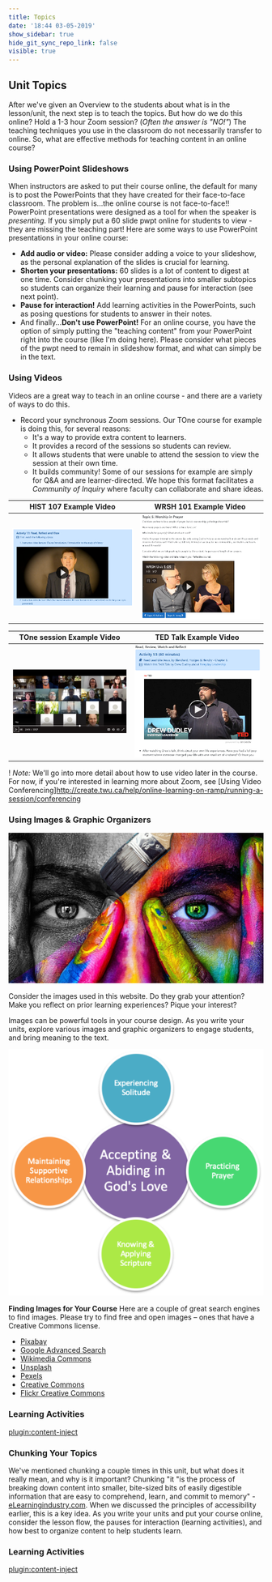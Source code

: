 ```yaml
---
title: Topics
date: '18:44 03-05-2019'
show_sidebar: true
hide_git_sync_repo_link: false
visible: true
---
```


## Unit Topics

After we've given an Overview to the students about what is in the lesson/unit, the next step is to teach the topics.  But how do we do this online?  Hold a 1-3 hour Zoom session?  (*Often the answer is "NO!"*)  The teaching techniques you use in the classroom do not necessarily transfer to online.  So, what are effective methods for teaching content in an online course?


### Using PowerPoint Slideshows
When instructors are asked to put their course online, the default for many is to post the PowerPoints that they have created for their face-to-face classroom.  The problem is...the online course is not face-to-face!! PowerPoint presentations were designed as a tool for when the speaker is *presenting*.  If you simply put a 60 slide pwpt online for students to view - they are missing the teaching part!
Here are some ways to use PowerPoint presentations in your online course:
- **Add audio or video:**  Please consider adding a voice to your slideshow, as the personal explanation of the slides is crucial for learning.
- **Shorten your presentations:**  60 slides is a lot of content to digest at one time.  Consider chunking your presentations into smaller subtopics so students can organize their learning and pause for interaction (see next point).
- **Pause for interaction!** Add learning activities in the PowerPoints, such as posing questions for students to answer in their notes.
- And finally...**Don't use PowerPoint!** For an online course, you have the option of simply putting the "teaching content" from your PowerPoint right into the course (like I'm doing here).  Please consider what pieces of the pwpt need to remain in slideshow format, and what can simply be in the text.


### Using Videos
Videos are a great way to teach in an online course - and there are a variety of ways to do this.

- Record your synchronous Zoom sessions.  Our TOne course for example is doing this, for several reasons:
  - It's a way to provide extra content to learners.
  - It provides a record of the sessions so students can review.
  - It allows students that were unable to attend the session to view the session at their own time.
  - It builds community!  Some of our sessions for example are simply for Q&A and are learner-directed.  We hope this format facilitates a *Community of Inquiry* where faculty can collaborate and share ideas.


| HIST 107 Example Video | WRSH 101 Example Video  |
|----------------|----------------|
| ![](HIST-107-video.png)               | ![](WRSH-101-video.png)              |

| TOne session Example Video | TED Talk Example Video  |
|----------------|----------------|
|  ![](TONE-session1.png)   | ![](TED-talkDD.png) |


! *Note:* We'll go into more detail about how to use video later in the course.  For now, if you're interested in learning more about Zoom, see [Using Video Conferencing]http://create.twu.ca/help/online-learning-on-ramp/running-a-session/conferencing


### Using Images & Graphic Organizers
![](girl-2848057_1920.jpg)

Consider the images used in this website. Do they grab your attention? Make you reflect on prior learning experiences? Pique your interest?  

Images can be powerful tools in your course design.  As you write your units, explore various images and graphic organizers to engage students, and bring meaning to the text.

![](Graphic-Organizer.png)

**Finding Images for Your Course**
Here are a couple of great search engines to find images.  Please try to find free and open images – ones that have a Creative Commons license.
 - [Pixabay](http://pixabay.com/)
 - [Google Advanced Search](http://www.google.com/advanced_image_search)
 - [Wikimedia Commons](http://commons.wikimedia.org/wiki/Main_Page)
 - [Unsplash](https://unsplash.com/)
 - [Pexels](https://www.pexels.com/)
 - [Creative Commons](http://search.creativecommons.org/)
 - [Flickr Creative Commons](https://www.flickr.com/creativecommons)


### Learning Activities
[plugin:content-inject](../../_2-5)


### Chunking Your Topics
We've mentioned chunking a couple times in this unit, but what does it really mean, and why is it important?  Chunking "it "is the process of breaking down content into smaller, bite-sized bits of easily digestible information that are easy to comprehend, learn, and commit to memory" - [eLearningindustry.com](https://elearningindustry.com/content-chunking-engaging-course).
When we discussed the principles of accessibility earlier, this is a key idea.  As you write your units and put your course online, consider the lesson flow, the pauses for interaction (learning activities), and how best to organize content to help students learn.


### Learning Activities
[plugin:content-inject](../../_2-6)
